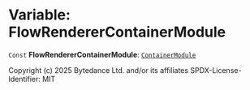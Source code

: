 # Variable: FlowRendererContainerModule

`Const` **FlowRendererContainerModule**: [`ContainerModule`](/auto-docs/editor/classes/ContainerModule.md)

Copyright (c) 2025 Bytedance Ltd. and/or its affiliates
SPDX-License-Identifier: MIT
